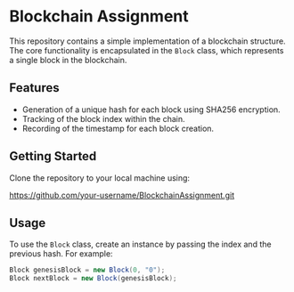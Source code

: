 # Blockchain Assignment

This repository contains a simple implementation of a blockchain structure. The core functionality is encapsulated in the `Block` class, which represents a single block in the blockchain.

## Features

- Generation of a unique hash for each block using SHA256 encryption.
- Tracking of the block index within the chain.
- Recording of the timestamp for each block creation.

## Getting Started

Clone the repository to your local machine using: 

 https://github.com/your-username/BlockchainAssignment.git


## Usage

To use the `Block` class, create an instance by passing the index and the previous hash. For example:

```csharp
Block genesisBlock = new Block(0, "0");
Block nextBlock = new Block(genesisBlock);

 

